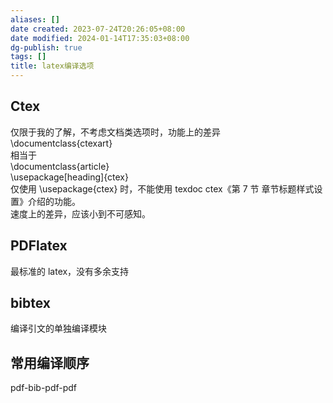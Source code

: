 ```yaml
---
aliases: []
date created: 2023-07-24T20:26:05+08:00
date modified: 2024-01-14T17:35:03+08:00
dg-publish: true
tags: []
title: latex编译选项
---
```


## Ctex
仅限于我的了解，不考虑文档类选项时，功能上的差异  
\documentclass{ctexart}  
相当于  
\documentclass{article}  
\usepackage\[heading\]{ctex}  
仅使用 \usepackage{ctex} 时，不能使用 texdoc ctex《第 7 节 章节标题样式设置》介绍的功能。  
速度上的差异，应该小到不可感知。

## PDFlatex
最标准的 latex，没有多余支持

## bibtex
编译引文的单独编译模块

## 常用编译顺序
pdf-bib-pdf-pdf